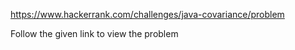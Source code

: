 https://www.hackerrank.com/challenges/java-covariance/problem

Follow the given link to view the problem
